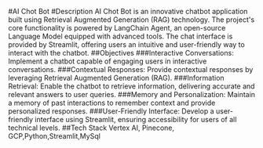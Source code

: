 #AI Chot Bot
#Description
AI Chot Bot is an innovative chatbot application built using Retrieval Augmented Generation (RAG) technology. 
The project's core functionality is powered by LangChain Agent, an open-source Language Model equipped with advanced tools. 
The chat interface is provided by Streamlit, offering users an intuitive and user-friendly way to interact with the chatbot.
##Objectives
###Interactive Conversations:
Implement a chatbot capable of engaging users in interactive conversations.
###Contextual Responses:
Provide contextual responses by leveraging Retrieval Augmented Generation (RAG).
###Information Retrieval:
Enable the chatbot to retrieve information, delivering accurate and relevant answers to user queries.
###Memory and Personalization:
Maintain a memory of past interactions to remember context and provide personalized responses.
###User-Friendly Interface:
Develop a user-friendly interface using Streamlit, ensuring accessibility for users of all technical levels.
##Tech Stack
Vertex AI, Pinecone, GCP,Python,Streamlit,MySql

